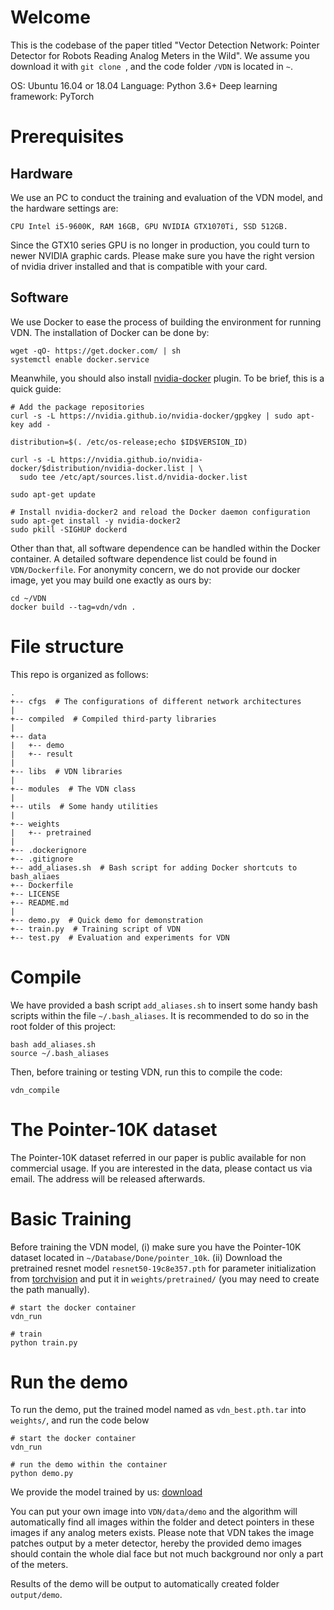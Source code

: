 # Welcome

This is the codebase of the paper titled "Vector Detection Network: Pointer Detector for Robots Reading Analog Meters in the Wild".
We assume you download it with `git clone `, and the code folder `/VDN` is located in `~`.

OS: Ubuntu 16.04 or 18.04
Language: Python 3.6+
Deep learning framework: PyTorch

# Prerequisites

## Hardware

We use an PC to conduct the training and evaluation of the VDN model, and the hardware settings are:

`CPU Intel i5-9600K, RAM 16GB, GPU NVIDIA GTX1070Ti, SSD 512GB.`

Since the GTX10 series GPU is no longer in production, you could turn to newer NVIDIA graphic cards.
Please make sure you have the right version of nvidia driver installed and that is compatible with your card.

## Software

We use Docker to ease the process of building the environment for running VDN. The installation of Docker can be done by:

```
wget -qO- https://get.docker.com/ | sh
systemctl enable docker.service
```

Meanwhile, you should also install [nvidia-docker][nv] plugin. To be brief, this is a quick guide:

```
# Add the package repositories
curl -s -L https://nvidia.github.io/nvidia-docker/gpgkey | sudo apt-key add -

distribution=$(. /etc/os-release;echo $ID$VERSION_ID)

curl -s -L https://nvidia.github.io/nvidia-docker/$distribution/nvidia-docker.list | \
  sudo tee /etc/apt/sources.list.d/nvidia-docker.list

sudo apt-get update

# Install nvidia-docker2 and reload the Docker daemon configuration
sudo apt-get install -y nvidia-docker2
sudo pkill -SIGHUP dockerd
```

Other than that, all software dependence can be handled within the Docker container.
A detailed software dependence list could be found in `VDN/Dockerfile`.
For anonymity concern, we do not provide our docker image, yet you may build one exactly as ours by:

```
cd ~/VDN
docker build --tag=vdn/vdn .
```

# File structure

This repo is organized as follows:

```
.
+-- cfgs  # The configurations of different network architectures
|
+-- compiled  # Compiled third-party libraries
|
+-- data
|   +-- demo
|   +-- result
|
+-- libs  # VDN libraries
|
+-- modules  # The VDN class
|
+-- utils  # Some handy utilities
|
+-- weights
|   +-- pretrained
|
+-- .dockerignore
+-- .gitignore
+-- add_aliases.sh  # Bash script for adding Docker shortcuts to bash_aliaes
+-- Dockerfile
+-- LICENSE
+-- README.md
|
+-- demo.py  # Quick demo for demonstration
+-- train.py  # Training script of VDN
+-- test.py  # Evaluation and experiments for VDN

```

# Compile

We have provided a bash script `add_aliases.sh`  to insert some handy bash scripts within the file `~/.bash_aliases`.
It is recommended to do so in the root folder of this project:

```
bash add_aliases.sh
source ~/.bash_aliases
```

Then, before training or testing VDN, run this to compile the code:

```
vdn_compile
```

# The Pointer-10K dataset

The Pointer-10K dataset referred in our paper is public available for non commercial usage. If you are interested 
in the data, please contact us via email. The address will be released afterwards. 


# Basic Training

Before training the VDN model, (i) make sure you have the Pointer-10K dataset located in `~/Database/Done/pointer_10k`.
(ii) Download the pretrained resnet model `resnet50-19c8e357.pth` for parameter initialization from 
[torchvision](https://github.com/pytorch/vision/blob/master/torchvision/models/resnet.py)
and put it in `weights/pretrained/` (you may need to create the path manually). 

```
# start the docker container
vdn_run

# train 
python train.py
```

# Run the demo

To run the demo, put the trained model named as `vdn_best.pth.tar` into `weights/`, and
run the code below

```
# start the docker container
vdn_run

# run the demo within the container
python demo.py
```

We provide the model trained by us: [download]()

You can put your own image into `VDN/data/demo` and the algorithm will automatically find all images within the folder
and detect pointers in these images if any analog meters exists. Please note that VDN takes the image patches output
by a meter detector, hereby the provided demo images should contain the whole dial face but not much background nor 
only a part of the meters.
 
Results of the demo will be output to automatically created folder `output/demo`.


   [nv]: <https://github.com/NVIDIA/nvidia-docker>